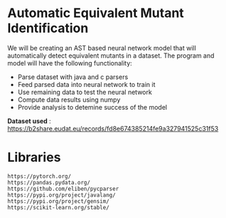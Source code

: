 # Automatic Equivalent Mutant Identification
We will be creating an AST based neural network model that will automatically detect equivalent mutants in a dataset.
The program and model will have the following functionality:
- Parse dataset with java and c parsers
- Feed parsed data into neural network to train it
- Use remaining data to test the neural network
- Compute data results using numpy 
- Provide analysis to detemine success of the model

**Dataset used** : https://b2share.eudat.eu/records/fd8e674385214fe9a327941525c31f53

# Libraries
```
https://pytorch.org/
https://pandas.pydata.org/
https://github.com/eliben/pycparser
https://pypi.org/project/javalang/
https://pypi.org/project/gensim/
https://scikit-learn.org/stable/
```
